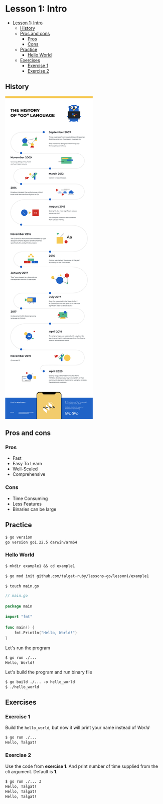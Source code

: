 # Lesson 1: Intro

<!-- TOC -->
* [Lesson 1: Intro](#lesson-1-intro)
  * [History](#history)
  * [Pros and cons](#pros-and-cons)
    * [Pros](#pros)
    * [Cons](#cons)
  * [Practice](#practice)
    * [Hello World](#hello-world)
  * [Exercises](#exercises)
    * [Exercise 1](#exercise-1)
    * [Exercise 2](#exercise-2)
<!-- TOC -->

## History

![history](./why_use_golang.png)

## Pros and cons

### Pros

* Fast
* Easy To Learn
* Well-Scaled
* Comprehensive

### Cons

* Time Consuming
* Less Features
* Binaries can be large

## Practice

```shell
$ go version
go version go1.22.5 darwin/arm64
```

### Hello World

```shell
$ mkdir example1 && cd example1

$ go mod init github.com/talgat-ruby/lessons-go/lesson1/example1

$ touch main.go
```

```go
// main.go

package main

import "fmt"

func main() {
	fmt.Println("Hello, World!")
}
```

Let's run the program

```shell
$ go run ./...
Hello, World!
```

Let's build the program and run binary file

```shell
$ go build ./... -o hello_world
$ ./hello_world
```

## Exercises

### Exercise 1

Build the `hello_world`, but now it will print your name instead of _World_

```shell
$ go run ./...
Hello, Talgat!
```

### Exercise 2

Use the code from **exercise 1**. And print number of time supplied from the cli argument. Default is **1**.

```shell
$ go run ./... 3
Hello, Talgat!
Hello, Talgat!
Hello, Talgat!
```

